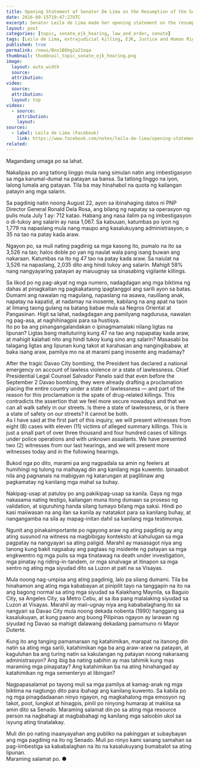 ```yaml
---
title: Opening Statement of Senator De Lima on the Resumption of the Senate Inquiry on Extrajudicial Killings
date: 2016-09-15T19:47:27UTC
excerpt: Senator Leila de Lima made her opening statement on the resumption of the Senate Committee hearing on 15 September 2016 on the recent extrajudicial killings and summary executions of suspected criminals.
layout: post
categories: [topic, senate_ejk_hearing, law_and_order, senate]
tags: [Leila de Lima, extrajudicial killing, EJK, Justice and Human Rights Committee, Senate]
published: true
permalink: /news/Bnx1B6bg2a21oqa
thumbnail: thumbnail_topic_senate_ejk_hearing.png
image:
  layout: auto_width
  source: 
  attribution: 
video:
  source: 
  attribution: 
  layout: top
videos:
  - source: 
    attribution: 
    layout: 
sources:
  - label: Leila de Lima (Facebook)
    link: https://www.facebook.com/notes/leila-de-lima/opening-statement-of-sen-leila-m-de-lima-on-the-resumption-of-the-senate-inquiry/1847740535456493/
related:
---
```


Magandang umaga po sa lahat.   

Nakalipas po ang tatlong linggo mula nang simulan natin ang imbestigasyon sa mga karumal-dumal na patayan sa bansa. Sa tatlong linggo na iyon, lalong lumala ang patayan. Tila ba may hinahabol na quota ng kailangan patayin ang mga salarin.    

Sa pagdinig natin noong August 22, ayon sa ibinahaging datos ni PNP Director General Ronald Dela Rosa, ang bilang ng napatay sa operasyon ng pulis mula July 1 ay: 712 katao. Habang ang nasa ilalim pa ng imbestigasyon o di-tukoy ang salarin ay nasa 1,067. Sa kabuuan, katumbas po iyon ng 1,779 na napaslang mula nang maupo ang kasalukuyang administrasyon, o 35 na tao na patay kada araw.    

Ngayon po, sa muli nating pagdinig sa mga kasong ito, pumalo na ito sa 3,526 na tao; halos doble po yan ng naulat wala pang isang buwan ang nakaraan. Katumbas na ito ng 47 tao na patay kada araw. Sa naiulat na 3,526 na napaslang, 2,035 dito ang hindi tukoy ang salarin. Mahigit 58% nang nangyayaring patayan ay maiuugnay sa sinasabing vigilante killings.    

Sa likod po ng pag-akyat ng mga numero, nadagdagan ang mga biktima ng dahas at pinagkaitan ng pagkakataong ipagtanggol ang sarili ayon sa batas. Dumami ang nawalan ng magulang, napaslang na asawa, naulilang anak, napatay na kapatid, at nadamay na inosente, kabilang na ang apat na taon at limang taong gulang na batang babae mula sa Negros Oriental at Pangasinan. Higit sa lahat, nadagdagan ang pamilyang nagdurusa, nawalan ng pag-asa, at naghihinagpis para sa hustisya.     
Ito po ba ang pinangangalandakan o ipinagmamalaki nilang ligtas na lipunan? Ligtas bang maituturing kung 47 na tao ang napapatay kada araw, at mahigit kalahati nito ang hindi tukoy kung sino ang salarin? Masasabi ba talagang ligtas ang lipunan kung takot at karahasan ang nangingibabaw, at baka isang araw, pamilya mo na at marami pang inosente ang madamay?    

After the tragic Davao City bombing, the President has declared a national emergency on account of lawless violence or a state of lawlessness. Chief Presidential Legal Counsel Salvador Panelo said that even before the September 2 Davao bombing, they were already drafting a proclamation placing the entire country under a state of lawlessness — and part of the reason for this proclamation is the spate of drug-related killings. This contradicts the assertion that we feel more secure nowadays and that we can all walk safely in our streets. Is there a state of lawlessness, or is there a state of safety on our streets? It cannot be both.   
As I have said at the first part of this inquiry, we will present witnesses from eight (8) cases with eleven (11) victims of alleged summary killings. This is just a small part of over three thousand and four hundred cases of killings under police operations and with unknown assailants. We have presented two (2) witnesses from our last hearings, and we will present more witnesses today and in the following hearings.    

Bukod nga po dito, marami pa ang nagpadala sa amin ng feelers at humihingi ng tulong na maihayag din ang kanilang mga kuwento. Ipinaabot nila ang pagnanais na mabigyan ng katarungan at paglilinaw ang pagkamatay ng kanilang mga mahal sa buhay.    

Nakipag-usap at patuloy po ang pakikipag-usap sa kanila. Gaya ng mga nakasama nating testigo, kailangan muna itong dumaan sa proseso ng validation, at siguruhing handa silang tumayo bilang mga saksi. Hindi po kasi maiiwasan na ang ilan sa kanila ay natatakot para sa kanilang buhay, at nangangamba na sila ay mapag-initan dahil sa kanilang mga testimonya.   

Ngunit ang pinakaimportante po ngayong araw ng ating pagdinig ay ang ating susunod na witness na magbibigay konteksto at kahulugan sa mga pagpatay na nangyayari sa ating paligid. Marahil ay masasagot niya ang tanong kung bakit nagsabay ang pagtaas ng insidente ng patayan sa mga engkwentro ng mga pulis sa mga tinatawag na death under investigation, mga pinatay ng riding-in-tandem, or mga sinalvage at itinapon sa mga sentro ng ating mga siyudad dito sa Luzon at pati na sa Visayas.

Mula noong nag-umpisa ang ating pagdinig, lalo pa silang dumami. Tila ba hinahamon ang ating mga kababayan at pinipilit tayo na tanggapin na ito na ang bagong normal sa ating mga siyudad sa Kalakhang Maynila, sa Baguio City, sa Angeles City, sa Metro Cebu, at sa iba pang malalaking siyudad sa Luzon at Visayas. Marahil ay maii-ugnay niya ang kababalaghang ito sa nangyari sa Davao City mula noong dekada nobenta (1990) hanggang sa kasalukuyan, at kung paano ang buong Pilipinas ngayon ay larawan ng siyudad ng Davao sa mahigit dalawang dekadang pamumuno ni Mayor Duterte.    

Kung ito ang tanging pamamaraan ng katahimikan, marapat na itanong din natin sa ating mga sarili, katahimikan nga ba ang araw-araw na patayan, at kaguluhan ba ang turing natin sa kakulangan ng patayan noong nakaraang administrasyon? Ang ibig ba nating sabihin ay mas tahimik kung mas maraming mga pinapatay? Ang katahimikan ba na ating hinahangad ay katahimikan ng mga sementeryo at libingan?      

Nagpapasalamat po tayong muli sa mga pamilya at kamag-anak ng mga biktima na nagtungo dito para ibahagi ang kanilang kuwento. Sa kabila po ng mga pinagdadaanan ninyo ngayon, ng magkahalong mga emosyon ng takot, poot, lungkot at hinagpis, pinili po ninyong humarap at makiisa sa amin dito sa Senado. Maraming salamat din po sa ating mga resource person na nagbahagi at magbabahagi ng kanilang mga saloobin ukol sa isyung ating tinatalakay.    

Muli din po nating inaanyayahan ang publiko na pakinggan at subaybayan ang mga pagdinig na ito ng Senado. Muli po ninyo kami sanang samahan sa pag-iimbestiga sa kababalaghan na ito na kasalukuyang bumabalot sa ating lipunan.   
Maraming salamat po.
&#x25cf;
